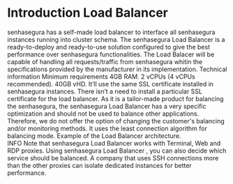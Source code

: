 # Introduction Load Balancer 

senhasegura has a self-made load balancer to interface all senhasegura instances running into cluster schema. The 
senhasegura Load Balancer
 is a ready-to-deploy and ready-to-use solution configured to give the best performance over senhasegura functionalities.
The Load Balacer will be capable of handling all requests/traffic from senhasegura whitin the specifications provided by the manufacturer in its implementation.
Technical information
Minimum requirements
4GB RAM.
2 vCPUs (4 vCPUs recommended).
40GB vHD.
It’ll use the same SSL certificate installed in senhasegura instances. There isn’t a need to install a particular SSL certificate for the load balancer.
As it is a tailor-made product for balancing the senhasegura, the 
senhasegura Load Balancer
 has a very specific optimization and should not be used to balance other applications. Therefore, we do not offer the option of changing the customer's balancing and/or monitoring methods. It uses the 
least connection
 algorithm for balancing mode.
Example of the Load Balancer architecture.  
INFO
Note that senhasegura Load Balancer works with Terminal, Web and RDP proxies.
Using 
senhasegura Load Balancer
, you can also decide which service should be balanced. A company that uses SSH connections more than the other proxies can isolate dedicated instances for better performance.